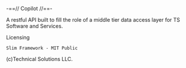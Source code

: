 -==// Copilot //==-

A restful API built to fill the role of a middle tier data access layer for TS Software and Services.


Licensing

	Slim Framework - MIT Public
	

(c)Technical Solutions LLC.
